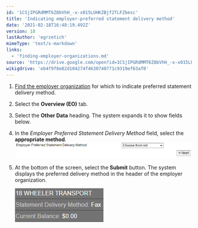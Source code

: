 ```yaml
---
id: '1CSjIPGRdMMT6Z8bVhH_-x-x015LUHKZBjf2TLFZbesc'
title: 'Indicating employer-preferred statement delivery method'
date: '2021-02-18T16:48:19.492Z'
version: 18
lastAuthor: 'egrzetich'
mimeType: 'text/x-markdown'
links:
  - 'finding-employer-organizations.md'
source: 'https://drive.google.com/open?id=1CSjIPGRdMMT6Z8bVhH_-x-x015LUHKZBjf2TLFZbesc'
wikigdrive: 'eb4f9f8e82d104274f4630740771c9319ef63af0'
---
```

1. [Find the employer organization](finding-employer-organizations.md) for which to indicate preferred statement delivery method.
2. Select the <strong>Overview (EO)</strong> tab.
3. Select the <strong>Other Data</strong> heading. The system expands it to show fields below.
4. In the <em>Employer Preferred Statement Delivery Method</em> field, select the <strong>appropriate method</strong>.<img src="indicating-employer-preferred-statement-delivery-method.assets/10000000000003550000004BA4FCA7A68FD2B62A.png" />
5. At the bottom of the screen, select the <strong>Submit</strong> button. The system displays the preferred delivery method in the header of the employer organization.

   <img src="indicating-employer-preferred-statement-delivery-method.assets/10000000000000F00000005B9933B11D37470A0C.png" />
